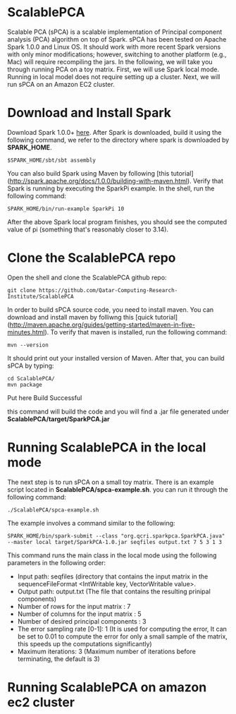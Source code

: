 ScalablePCA
===========

Scalable PCA (sPCA) is a scalable implementation of Principal component analysis (PCA) algorithm on top of Spark. sPCA has been tested on Apache Spark 1.0.0 and Linux OS. It should work with more recent Spark versions with only minor modifications; however, switching to another platform (e.g., Mac) will require recompiling the jars. In the following, we will take you through running PCA on a toy matrix. First, we will use Spark local mode. Running in local model does not require setting up a cluster. Next, we will run sPCA on an Amazon EC2 cluster.


Download and Install Spark
==========================

Download  Spark 1.0.0+ [here](https://spark.apache.org/downloads.html). After Spark is downloaded, build it using the following command, we refer to the directory where spark is downloaded by **SPARK_HOME**.

```
$SPARK_HOME/sbt/sbt assembly
```

You can also build Spark using Maven by following [this tutorial] (http://spark.apache.org/docs/1.0.0/building-with-maven.html).
Verify that Spark is running by executing the SparkPi example. In the shell, run the following command:
```
SPARK_HOME/bin/run-example SparkPi 10
```
After the above Spark local program finishes, you should see the computed value of pi (something that's reasonably closer to 3.14).

Clone the ScalablePCA repo
==========================
Open the shell and clone the ScalablePCA github repo:
```
git clone https://github.com/Qatar-Computing-Research-Institute/ScalablePCA
```
In order to build sPCA source code, you need to install maven. You can download and install maven by folliwng this [quick tutorial] (http://maven.apache.org/guides/getting-started/maven-in-five-minutes.html). To verify that maven is installed, run the following 
command:
```
mvn --version
```
It should print out your installed version of Maven. After that, you can build sPCA by typing:

```
cd ScalablePCA/
mvn package
```
Put here Build Successful

this command will build the code and you will find a .jar file generated under **ScalablePCA/target/SparkPCA.jar**


Running ScalablePCA in the local mode
=====================================
The next step is to run sPCA on a small toy matrix. There is an example script located in **ScalablePCA/spca-example.sh**. you can run it through the following command:
```
./ScalablePCA/spca-example.sh
```
The example involves a command similar to the following:
```
SPARK_HOME/bin/spark-submit --class "org.qcri.sparkpca.SparkPCA.java" --master local target/SparkPCA-1.0.jar seqfiles output.txt 7 5 3 1 3
```
This command runs the main class in the local mode using the following parameters in the following order:
- Input path: seqfiles (directory that contains the input matrix in the sequenceFileFormat <IntWritable key, VectorWritable value>.
- Output path: output.txt (The file that contains the resulting prinipal components)
- Number of rows for the input matrix : 7 
- Number of columns for the input matrix : 5 
- Number of desired principal components : 3 
- The error sampling rate [0-1]: 1 (It is used for computing the error, It can be set to 0.01 to compute the error for only a small sample of the matrix, this speeds up the computations significantly) 
- Maximum iterations: 3 (Maximum number of iterations before terminating, the default is 3) 

Running ScalablePCA on amazon ec2 cluster
=========================================


